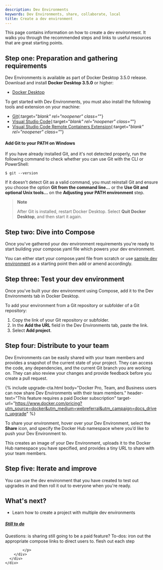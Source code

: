 ```yaml
---
description: Dev Environments
keywords: Dev Environments, share, collaborate, local
title: Create a dev environment
---
```


This page contains information on how to create a dev environment. It walks you through the recommended steps and links to useful resources that are great starting points. 

## Step one: Preparation and gathering requirements

Dev Environments is available as part of Docker Desktop 3.5.0 release. Download and install **Docker Desktop 3.5.0** or higher:

- [Docker Desktop](../release-notes.md)

To get started with Dev Environments, you must also install the following tools and extension on your machine:

- [Git](https://git-scm.com){:target="_blank" rel="noopener" class="_"}
- [Visual Studio Code](https://code.visualstudio.com/){:target="_blank" rel="noopener" class="_"}
- [Visual Studio Code Remote Containers Extension](https://marketplace.visualstudio.com/items?itemName=ms-vscode-remote.remote-containers){:target="_blank" rel="noopener" class="_"}

#### Add Git to your PATH on Windows

If you have already installed Git, and it's not detected properly, run the following command to check whether you can use Git with the CLI or PowerShell:

`$ git --version`

If it doesn't detect Git as a valid command, you must reinstall Git and ensure you choose the option  **Git from the command line...** or the **Use Git and optional Unix tools...**  on the **Adjusting your PATH environment**  step.

> **Note**
>
> After Git is installed, restart Docker Desktop. Select **Quit Docker Desktop**, and then start it again.

## Step two: Dive into Compose

Once you've gathered your dev environment requirements you're ready to start building your compose.yaml file which powers your dev environment. 

You can either start your compose.yaml file from scratch or use [sample dev environment](https://github.com/docker/awesome-compose) as a starting point then add or amend accordingly. 

## Step three: Test your dev environment

Once you've built your dev environment using Compose, add it to the Dev Environments tab in Docker Desktop.

To add your environment from a Git repository or subfolder of a Git repository:
1. Copy the link of your Git repository or subfolder.
2. In the **Add the URL** field in the Dev Environments tab, paste the link. 
3. Select **Add project**.

## Step four: Distribute to your team

Dev Environments can be easily shared with your team members and provides a snapshot of the current state of your project. They can access the code, any dependencies, and the current Git branch you are working on. They can also review your changes and provide feedback before you create a pull request.

{% include upgrade-cta.html
  body="Docker Pro, Team, and Business users can now share Dev Environments with their team members."
  header-text="This feature requires a paid Docker subscription"
  target-url="https://www.docker.com/pricing?utm_source=docker&utm_medium=webreferral&utm_campaign=docs_driven_upgrade"
%}

To share your environment, hover over your Dev Environment, select the **Share** icon, and specify the Docker Hub namespace where you’d like to push your Dev Environment to.

This creates an image of your Dev Environment, uploads it to the Docker Hub namespace you have specified, and provides a tiny URL to share with your team members.

## Step five: Iterate and improve

You can use the dev environment that you have created to test out upgrades in and then roll it out to everyone when you're ready. 

## What's next?

- Learn how to create a project with multiple dev environments

<div class="panel-group" id="accordion" role="tablist" aria-multiselectable="true">
    <div class="panel panel-default">
      <div class="panel-heading" role="tab" id="headingSeven">
        <h5 class="panel-title">
          <a role="button" data-toggle="collapse" data-parent="#accordion" href="#collapseSeven" aria-expanded="true" aria-controls="collapseSeven">
            Still to do
            <i class="fa fa-chevron-down"></i>
          </a>
        </h5>
      </div>
      <div id="collapseSeven" class="panel-collapse collapse" role="tabpanel" aria-labelledby="headingSeven">
        <div class="panel-body">
            <p>
            Questions: is sharing still going to be a paid feature?
            To-dos: iron out the appropriate compose links to direct users to.  flesh out each step 
            
            </p>
        </div>
      </div>
    </div>
  </div>
